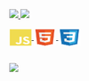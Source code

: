 <div>
    <a href="https://github.com/raphael2605">
        <img height="180em"
            src="https://github-readme-stats.vercel.app/api?username=raphael2605&show_icons=true&theme=tokyonight&include_all_commits=true&count_private=true" />
        <img height="180em"
            src="https://github-readme-stats.vercel.app/api/top-langs/?username=raphael2605&layout=compact&langs_count=6&theme=tokyonight" />
</div>
<div style="display: inline_block"><br>
    <img align="center" alt="Js" height="30" width="40"
        src="https://raw.githubusercontent.com/devicons/devicon/master/icons/javascript/javascript-plain.svg">
    <img align="center" alt="HTML" height="30" width="40"
        src="https://raw.githubusercontent.com/devicons/devicon/master/icons/html5/html5-original.svg">
    <img align="center" alt="CSS" height="30" width="40"
        src="https://raw.githubusercontent.com/devicons/devicon/master/icons/css3/css3-original.svg">
</div>
<br>
  
<div> 

  <a href="https://www.linkedin.com/in/raphael-dias-34a8b0ba" target="_blank"><img src="https://img.shields.io/badge/-LinkedIn-%230077B5?style=for-the-badge&logo=linkedin&logoColor=white" target="_blank"></a> 
 

</div>
